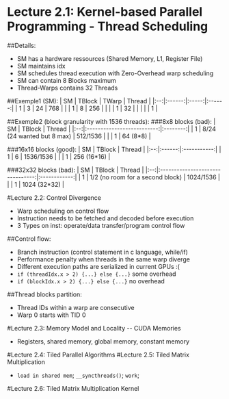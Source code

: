 # Lecture 2.1: Kernel-based Parallel Programming - Thread Scheduling
##Details:
- SM has a hardware ressources (Shared Memory, L1, Register File)
- SM maintains idx
- SM schedules thread execution with Zero-Overhead warp scheduling
- SM can contain 8 Blocks maximum
- Thread-Warps contains 32 Threads

##Exemple1 (SM):
| SM | TBlock | TWarp | Thread |
|:--:|:------:|:-----:|:------:|
|  1 |    3   |   24  |   768  |
|    |    1   |   8   |   256  |
|    |        |   1   |   32   |
|    |        |       |    1   |

##Exemple2 (block granularity with 1536 threads):
###8x8 blocks (bad):
| SM |           TBlock           |  Thread  |
|:--:|:--------------------------:|:--------:|
|  1 | 8/24 (24 wanted but 8 max) | 512/1536 |
|    |              1             | 64 (8*8) |

###16x16 blocks (good):
| SM | TBlock |    Thread   |
|:--:|:------:|:-----------:|
|  1 |    6   |  1536/1536  |
|    |    1   | 256 (16*16) |


###32x32 blocks (bad):
| SM |              TBlock              |    Thread    |
|:--:|:--------------------------------:|:------------:|
|  1 | 1/2 (no room for a second block) |   1024/1536  |
|    |                 1                | 1024 (32*32) |

#Lecture 2.2: Control Divergence 

- Warp scheduling on control flow
- Instruction needs to be fetched and decoded before execution
- 3 Types on inst: operate/data transfer/program control flow

##Control flow:
- Branch instruction (control statement in c language, while/if)
- Performance penalty when threads in the same warp diverge
- Different execution paths are serialized in current GPUs :(
- `if (threadIdx.x > 2) {...} else {...}` some overhead
- `if (blockIdx.x > 2) {...} else {...}` no overhead

##Thread blocks partition:
- Thread IDs within a warp are consecutive
- Warp 0 starts with TID 0

#Lecture 2.3: Memory Model and Locality -- CUDA Memories
- Registers, shared memory, global memory, constant memory

#Lecture 2.4: Tiled Parallel Algorithms
#Lecture 2.5: Tiled Matrix Multiplication
- `load in shared mem`; `__syncthreads()`; `work`;

#Lecture 2.6: Tiled Matrix Multiplication Kernel
